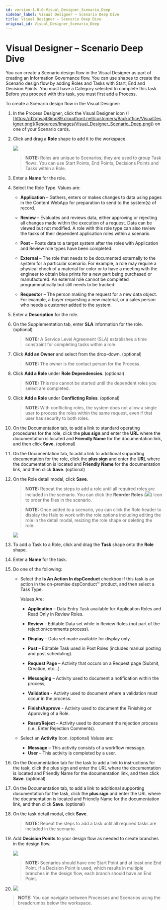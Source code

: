 ```yaml
---
id: version-1.0.0-Visual_Designer_Scenario_Deep
sidebar_label: Visual Designer – Scenario Deep Dive
title: Visual Designer – Scenario Deep Dive
original_id: Visual_Designer_Scenario_Deep
---
```


# Visual Designer – Scenario Deep Dive

You can create a Scenario design flow in the Visual Designer as part of
creating an Information Governance flow. You can use shapes to create
the Scenario design flow by adding Roles and Tasks with Start, End and
Decision Points. You must have a Category selected to complete this
task. Before you proceed with this task, you must first add a Process.

To create a Scenario design flow in the Visual Designer:

1.  In the Process Designer, click the Visual Designer icon
    (![https://d2qhvajt3imc89.cloudfront.net/customers/Backoffice/VisualDesigner.png](Resources/Images/Visual_Designer_Scenario_Deep.png))
    on one of your Scenario cards.

2.  Click and drag a **Role** shape to add it to the workspace.
    
    ![](Resources/Images/Drag_Role_to_Scenario_400x189.gif)
    
    >**NOTE:** Roles are unique to Scenarios; they are used to group Task
    flows. You can use Start Points, End Points, Decisions Points and
    Tasks within a Role.

3.  Enter a **Name** for the role.

4.  Select the Role Type. Values are:
    
      - **Application** – Gathers, enters or makes changes to data using
        pages in the Content WebApp for preparation to send to the
        system(s) of record.
    
      - **Review** – Evaluates and reviews data, either approving or
        rejecting all changes made within the execution of a request.
        Data can be viewed but not modified. A role with this role type
        can also review the tasks of their dependent application roles
        within a scenario.
    
      - **Post** – Posts data to a target system after the roles with
        Application and Review role types have been completed.
    
      - **External** – The role that needs to be documented externally
        to the system for a particular scenario. For example, a role may
        require a physical check of a material for color or to have a
        meeting with the engineer to obtain blue prints for a new part
        being purchased or manufactured. An external role cannot be
        completed programmatically but still needs to be tracked.
    
      - **Requestor** – The person making the request for a new data
        object. For example, a buyer requesting a new material, or a
        sales person who needs a customer added to the system.

5.  Enter a **Description** for the role.

6.  On the Supplementation tab, enter **SLA** information for the role.
    (optional)
    
    >**NOTE:** A Service Level Agreement (SLA) establishes a time
    constraint for completing tasks within a role.

7.  Click **Add an Owner** and select from the drop-down. (optional)
    
    >**NOTE:** The owner is the contact person for the Process.

8.  Click **Add a Role** under **Role Dependencies**. (optional)
    
    >**NOTE:** This role cannot be started until the dependent roles you
    select are completed.

9.  Click **Add a Role** under **Conflicting Roles**. (optional)
    
    >**NOTE:** With conflicting roles, the system does not allow a single
    user to process the roles within the same request, even if that user
    has security to both roles.

10. On the Documentation tab, to add a link to standard operating
    procedures for the role, click the **plus sign** and enter the
    **URL** where the documentation is located and **Friendly Name** for
    the documentation link, and then click **Save**. (optional)

11. On the Documentation tab, to add a link to additional supporting
    documentation for the role, click the **plus sign** and enter the
    **URL** where the documentation is located and **Friendly Name** for
    the documentation link, and then click **Save**. (optional)

12. On the Role detail modal, click **Save**.
    
    >**NOTE:** Repeat the steps to add a role until all required roles
    are included in the scenario. You can click the **Reorder Roles**
    (![](Resources/Images/ReorderRoles.png)) icon to order the files in
    the scenario.
    
    >**NOTE:** Once added to a scenario, you can click the Role header to
    display the Halo to work with the role options including editing the
    role in the detail modal, resizing the role shape or deleting the
    role.
    
    ![](Resources/Images/Role_Halo_400x184.gif)

13. To add a Task to a Role, click and drag the **Task** shape onto the
    **Role** shape.

14. Enter a **Name** for the task.

15. Do one of the following:
    
      - Select the **Is An Action In dspConduct** checkbox if this task
        is an action in the on-premise dspConduct™ product, and then
        select a Task Type.
        
        Values Are:
        
          - **Application** – Data Entry Task available for Application
            Roles and Read Only in Review Roles.
        
          - **Review** – Editable Data set while in Review Roles (not
            part of the rejection/comments process).
        
          - **Display** – Data set made available for display only.
        
          - **Post** – Editable Task used in Post Roles (includes manual
            posting and post scheduling).
        
          - **Request Page** – Activity that occurs on a Request page
            (Submit, Creation, etc...).
        
          - **Messaging** – Activity used to document a notification
            within the process,
        
          - **Validation** - Activity used to document where a
            validation must occur in the process.
        
          - **Finish/Approve** - Activity used to document the Finishing
            or Approving of a Role.
        
          - **Reset/Reject** – Activity used to document the rejection
            process (i.e., Enter Rejection Comments).
    
      - Select an **Activity** Icon. (optional) Values are:
        
          - **Message** – This activity consists of a workflow message.
          - **User** – This activity is completed by a user.

16. On the Documentation tab for the task to add a link to instructions
    for the task, click the plus sign and enter the URL where the
    documentation is located and Friendly Name for the documentation
    link, and then click **Save**. (optional)

17. On the Documentation tab, to add a link to additional supporting
    documentation for the task, click the **plus sign** and enter the
    URL where the documentation is located and Friendly Name for the
    documentation link, and then click **Save**. (optional)

18. On the task detail modal, click **Save**.
    
    >**NOTE:** Repeat the steps to add a task until all required tasks
    are included in the scenario.

19. Add **Decision Points** to your design flow as needed to create
    branches in the design flow.
    
    ![](Resources/Images/Scenario_Start_End_400x191.gif)
    
    >**NOTE:** Scenarios should have one Start Point and at least one End
    Point. If a Decision Point is used, which results in multiple
    branches in the design flow, each branch should have an End Point.

20. ![](Resources/Images/Scenario_Decision_350_x_165.gif)

>**NOTE:** You can navigate between Processes and Scenarios using the
breadcrumbs below the workspace.

